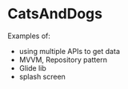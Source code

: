 # CatsAndDogs

Examples of:
- using multiple APIs to get data
- MVVM, Repository pattern
- Glide lib
- splash screen
